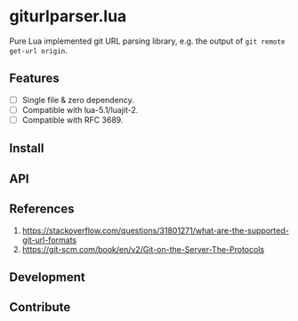 # giturlparser.lua

Pure Lua implemented git URL parsing library, e.g. the output of `git remote get-url origin`.

## Features

* [ ] Single file & zero dependency.
* [ ] Compatible with lua-5.1/luajit-2.
* [ ] Compatible with RFC 3689.

## Install

## API

## References

1. https://stackoverflow.com/questions/31801271/what-are-the-supported-git-url-formats
2. https://git-scm.com/book/en/v2/Git-on-the-Server-The-Protocols

## Development

## Contribute

